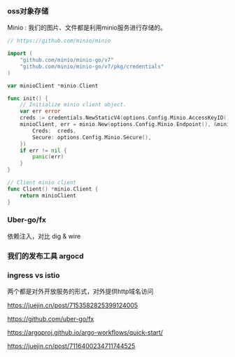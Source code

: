 





### oss对象存储

Minio : 我们的图片、文件都是利用minio服务进行存储的。



```go
// https://github.com/minio/minio

import (
	"github.com/minio/minio-go/v7"
	"github.com/minio/minio-go/v7/pkg/credentials"
)

var minioClient *minio.Client

func init() {
	// Initialize minio client object.
	var err error
	creds := credentials.NewStaticV4(options.Config.Minio.AccessKeyID(), options.Config.Minio.SecretAccessKey(), "")
	minioClient, err = minio.New(options.Config.Minio.Endpoint(), &minio.Options{
		Creds:  creds,
		Secure: options.Config.Minio.Secure(),
	})
	if err != nil {
		panic(err)
	}
}

// Client minio client 
func Client() *minio.Client {
	return minioClient
}
```



### Uber-go/fx

依赖注入，对比 dig & wire



### 我们的发布工具 **argocd**



### ingress vs istio

两个都是对外开放服务的形式，对外提供http域名访问









https://juejin.cn/post/7153582825399124005

https://github.com/uber-go/fx



https://argoproj.github.io/argo-workflows/quick-start/



https://juejin.cn/post/7116400234711744525




